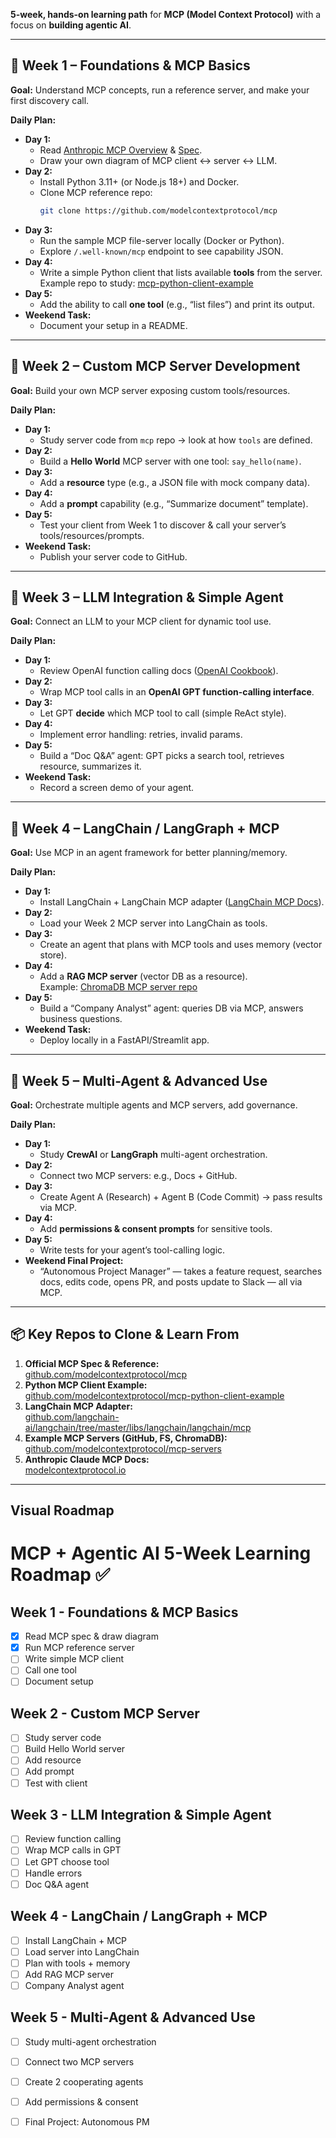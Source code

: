 
**5-week, hands-on learning path** for **MCP (Model Context Protocol)** with a focus on **building agentic AI**.  

---

## 📅 Week 1 – **Foundations & MCP Basics**

**Goal:** Understand MCP concepts, run a reference server, and make your first discovery call.

**Daily Plan:**

- **Day 1:**
  - Read [Anthropic MCP Overview](https://modelcontextprotocol.io) & [Spec](https://modelcontextprotocol.io/specification).
  - Draw your own diagram of MCP client ↔ server ↔ LLM.
- **Day 2:**
  - Install Python 3.11+ (or Node.js 18+) and Docker.
  - Clone MCP reference repo:
    ```bash
    git clone https://github.com/modelcontextprotocol/mcp
    ```
- **Day 3:**
  - Run the sample MCP file-server locally (Docker or Python).
  - Explore `/.well-known/mcp` endpoint to see capability JSON.
- **Day 4:**
  - Write a simple Python client that lists available **tools** from the server.  
    Example repo to study: [mcp-python-client-example](https://github.com/modelcontextprotocol/mcp-python-client-example)
- **Day 5:**
  - Add the ability to call **one tool** (e.g., “list files”) and print its output.
- **Weekend Task:**
  - Document your setup in a README.

---

## 📅 Week 2 – **Custom MCP Server Development**

**Goal:** Build your own MCP server exposing custom tools/resources.

**Daily Plan:**

- **Day 1:**
  - Study server code from `mcp` repo → look at how `tools` are defined.
- **Day 2:**
  - Build a **Hello World** MCP server with one tool: `say_hello(name)`.
- **Day 3:**
  - Add a **resource** type (e.g., a JSON file with mock company data).
- **Day 4:**
  - Add a **prompt** capability (e.g., “Summarize document” template).
- **Day 5:**
  - Test your client from Week 1 to discover & call your server’s tools/resources/prompts.
- **Weekend Task:**
  - Publish your server code to GitHub.

---

## 📅 Week 3 – **LLM Integration & Simple Agent**

**Goal:** Connect an LLM to your MCP client for dynamic tool use.

**Daily Plan:**

- **Day 1:**
  - Review OpenAI function calling docs ([OpenAI Cookbook](https://github.com/openai/openai-cookbook)).
- **Day 2:**
  - Wrap MCP tool calls in an **OpenAI GPT function-calling interface**.
- **Day 3:**
  - Let GPT **decide** which MCP tool to call (simple ReAct style).
- **Day 4:**
  - Implement error handling: retries, invalid params.
- **Day 5:**
  - Build a “Doc Q&A” agent: GPT picks a search tool, retrieves resource, summarizes it.
- **Weekend Task:**
  - Record a screen demo of your agent.

---

## 📅 Week 4 – **LangChain / LangGraph + MCP**

**Goal:** Use MCP in an agent framework for better planning/memory.

**Daily Plan:**

- **Day 1:**
  - Install LangChain + LangChain MCP adapter ([LangChain MCP Docs](https://docs.langchain.com/docs/integrations/toolkits/mcp)).
- **Day 2:**
  - Load your Week 2 MCP server into LangChain as tools.
- **Day 3:**
  - Create an agent that plans with MCP tools and uses memory (vector store).
- **Day 4:**
  - Add a **RAG MCP server** (vector DB as a resource).  
    Example: [ChromaDB MCP server repo](https://github.com/modelcontextprotocol/mcp-chromadb)
- **Day 5:**
  - Build a “Company Analyst” agent: queries DB via MCP, answers business questions.
- **Weekend Task:**
  - Deploy locally in a FastAPI/Streamlit app.

---

## 📅 Week 5 – **Multi-Agent & Advanced Use**

**Goal:** Orchestrate multiple agents and MCP servers, add governance.

**Daily Plan:**

- **Day 1:**
  - Study **CrewAI** or **LangGraph** multi-agent orchestration.
- **Day 2:**
  - Connect two MCP servers: e.g., Docs + GitHub.
- **Day 3:**
  - Create Agent A (Research) + Agent B (Code Commit) → pass results via MCP.
- **Day 4:**
  - Add **permissions & consent prompts** for sensitive tools.
- **Day 5:**
  - Write tests for your agent’s tool-calling logic.
- **Weekend Final Project:**
  - “Autonomous Project Manager” — takes a feature request, searches docs, edits code, opens PR, and posts update to Slack — all via MCP.

---

## 📦 Key Repos to Clone & Learn From

1. **Official MCP Spec & Reference:**  
   [github.com/modelcontextprotocol/mcp](https://github.com/modelcontextprotocol/mcp)
2. **Python MCP Client Example:**  
   [github.com/modelcontextprotocol/mcp-python-client-example](https://github.com/modelcontextprotocol/mcp-python-client-example)
3. **LangChain MCP Adapter:**  
   [github.com/langchain-ai/langchain/tree/master/libs/langchain/langchain/mcp](https://github.com/langchain-ai/langchain/tree/master/libs/langchain/langchain/mcp)
4. **Example MCP Servers (GitHub, FS, ChromaDB):**  
   [github.com/modelcontextprotocol/mcp-servers](https://github.com/modelcontextprotocol/mcp-servers)
5. **Anthropic Claude MCP Docs:**  
   [modelcontextprotocol.io](https://modelcontextprotocol.io)

---

## Visual Roadmap

# MCP + Agentic AI 5-Week Learning Roadmap ✅

## Week 1 - Foundations & MCP Basics
- [x] Read MCP spec & draw diagram
- [x] Run MCP reference server
- [ ] Write simple MCP client
- [ ] Call one tool
- [ ] Document setup

## Week 2 - Custom MCP Server
- [ ] Study server code
- [ ] Build Hello World server
- [ ] Add resource
- [ ] Add prompt
- [ ] Test with client

## Week 3 - LLM Integration & Simple Agent
- [ ] Review function calling
- [ ] Wrap MCP calls in GPT
- [ ] Let GPT choose tool
- [ ] Handle errors
- [ ] Doc Q&A agent

## Week 4 - LangChain / LangGraph + MCP
- [ ] Install LangChain + MCP
- [ ] Load server into LangChain
- [ ] Plan with tools + memory
- [ ] Add RAG MCP server
- [ ] Company Analyst agent

## Week 5 - Multi-Agent & Advanced Use
- [ ] Study multi-agent orchestration
- [ ] Connect two MCP servers
- [ ] Create 2 cooperating agents
- [ ] Add permissions & consent
- [ ] Final Project: Autonomous PM

